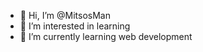 - 👋 Hi, I’m @MitsosMan
- 👀 I’m interested in learning
- 🌱 I’m currently learning web development

<!---
MitsosMan/MitsosMan is a ✨ special ✨ repository because its `README.md` (this file) appears on your GitHub profile.
You can click the Preview link to take a look at your changes.
--->
